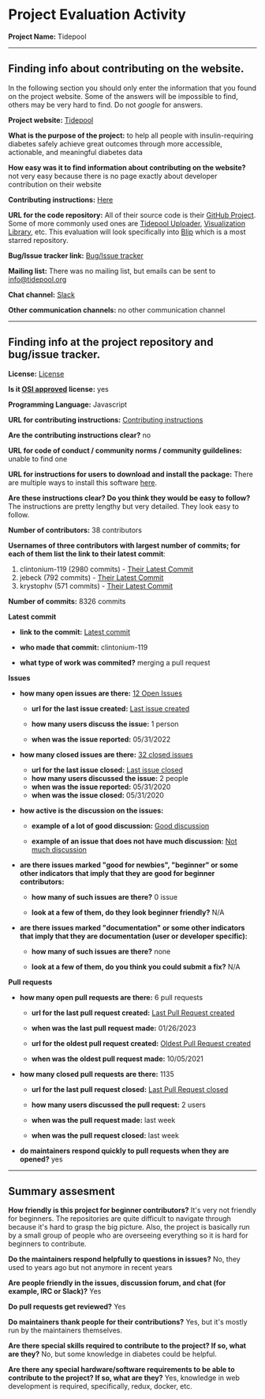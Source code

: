 # Project Evaluation Activity



__Project Name:__  Tidepool


---

## Finding info about contributing on the website.

In the following section you should only enter the information that you
found on the project website. Some of the answers will be impossible to find, others
may be very hard to find. Do not _google_ for answers.

__Project website:__ [Tidepool](https://www.tidepool.org/)


__What is the purpose of the project:__ to help all people with insulin-requiring diabetes safely achieve great outcomes through more accessible, actionable, and meaningful diabetes data


__How easy was it to find information about contributing on the website?__ not very easy because there is no page exactly about developer contribution on their website


__Contributing instructions:__ [Here](https://developer.tidepool.org/) 

__URL for the code repository:__ All of their source code is their [GitHub Project](https://github.com/tidepool-org). Some of more commonly used ones are [Tidepool Uploader](https://github.com/tidepool-org/uploader), [Visualization Library](https://github.com/tidepool-org/viz), etc. This evaluation will look specifically into [Blip](https://github.com/tidepool-org/blip) which is a most starred repository.

__Bug/Issue tracker link:__ [Bug/Issue tracker](https://github.com/tidepool-org/blip/issues)

__Mailing list:__ There was no mailing list, but emails can be sent to info@tidepool.org

__Chat channel:__ [Slack](tidepoolorg.slack.com)

__Other communication channels:__ no other communication channel


---

## Finding info at the project repository and bug/issue tracker.

__License:__ [License](https://github.com/tidepool-org/blip/blob/develop/LICENSE)

__Is it [OSI approved](https://opensource.org/licenses/alphabetical) license:__ yes

__Programming Language:__ Javascript

__URL for contributing instructions:__ [Contributing instructions](https://github.com/tidepool-org/blip/blob/develop/docs/StartHere.md)

__Are the contributing instructions clear?__ no


__URL for code of conduct / community norms / community guildelines:__ unable to find one

__URL for instructions for users to download and install the package:__ There are multiple ways to install this software [here](https://github.com/tidepool-org/development#initial-setup). 


__Are these instructions clear? Do you think they would be easy to follow?__ The instructions are pretty lengthy but very detailed. They look easy to follow.


__Number of contributors:__ 38 contributors


__Usernames of three contributors with largest number of commits; for
each of them list the link to their latest commit__:

1. clintonium-119 (2980 commits) - [Their Latest Commit](https://github.com/tidepool-org/blip/commit/fa62673035278fb6aa98b7d97e95a0f7d37bedff)
2. jebeck (792 commits) - [Their Latest Commit](https://github.com/tidepool-org/blip/commit/fe3ad29e27f2f7b3c5859bb6facc20bcf3880774)
3. krystophv (571 commits) - [Their Latest Commit](https://github.com/tidepool-org/blip/commit/d712680564a8feff5be321cf71b7cc3ae3a13947)

__Number of commits:__ 8326 commits

__Latest commit__ 

- __link to the commit:__ [Latest commit](https://github.com/tidepool-org/blip/commit/fa62673035278fb6aa98b7d97e95a0f7d37bedff)

- __who made that commit:__ clintonium-119 

- __what type of work was commited?__ merging a pull request


__Issues__

- __how many open issues are there:__ [12 Open Issues](https://github.com/tidepool-org/blip/issues?q=is%3Aopen+is%3Aissue)

    - __url for the last issue created:__ [Last issue created](https://github.com/tidepool-org/blip/issues/1064)

    - __how many users discuss the issue:__ 1 person
    
    - __when was the issue reported:__ 05/31/2022
    

- __how many closed issues are there:__ [32 closed issues](https://github.com/tidepool-org/blip/issues?q=is%3Aissue+is%3Aclosed)
    - __url for the last issue closed:__ [Last issue closed](https://github.com/tidepool-org/blip/issues/694)
    - __how many users discussed the issue:__ 2 people
    - __when was the issue reported:__ 05/31/2020
    - __when was the issue closed:__ 05/31/2020

- __how active is the discussion on the issues:__ 

    - __example of a lot of good discussion:__ [Good discussion](https://github.com/tidepool-org/blip/issues/328)
    
    - __example of an issue that does not have much discussion:__ [Not much discussion](https://github.com/tidepool-org/blip/issues/269)



- __are there issues marked "good for newbies", "beginner" or some other indicators that imply that they are good for beginner contributors:__ 

    - __how many of such issues are there?__ 0 issue
    
    - __look at a few of them, do they look beginner friendly?__ N/A



- __are there issues marked "documentation" or some other indicators that imply that they are documentation (user or developer specific):__ 

    - __how many of such issues are there?__ none
    
    - __look at a few of them, do you think you could submit a fix?__ N/A



__Pull requests__

- __how many open pull requests are there:__ 6 pull requests

    - __url for the last pull request created:__ [Last Pull Request created](https://github.com/tidepool-org/blip/pull/1175)
    
    - __when was the last pull request made:__ 01/26/2023

    - __url for the oldest pull request created:__ [Oldest Pull Request created](https://github.com/tidepool-org/blip/pull/948)
    
    - __when was the oldest pull request made:__ 10/05/2021

- __how many closed pull requests are there:__ 1135

    - __url for the last pull request closed:__ [Last Pull Request closed](https://github.com/tidepool-org/blip/pull/1185)
    
    - __how many users discussed the pull request:__ 2 users
    
    - __when was the pull request made:__  last week
    
    - __when was the pull request closed:__ last week
    

- __do maintainers respond quickly to pull requests when they are opened?__ yes





---


## Summary assesment
__How friendly is this project for beginner contributors?__ It's very not friendly for beginners. The repositories are quite difficult to navigate through because it's hard to grasp the big picture. Also, the project is basically run by a small group of people who are overseeing everything so it is hard for beginners to contribute.




__Do the maintainers respond helpfully to questions in issues?__ No, they used to years ago but not anymore in recent years



__Are people friendly in the issues, discussion forum, and chat (for example, IRC or Slack)?__ Yes




__Do pull requests get reviewed?__ Yes



__Do maintainers thank people for their contributions?__ Yes, but it's mostly run by the maintainers themselves.



__Are there special skills required to contribute to the project? If so, what are they?__ No, but some knowledge in diabetes could be helpful.


__Are there any special hardware/software requirements to be able to contribute to the project? If so, what are they?__ Yes, knowledge in web development is required, specifically, redux, docker, etc.
